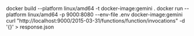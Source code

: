 docker build --platform linux/amd64 -t docker-image:gemini .
docker run --platform linux/amd64 -p 9000:8080 --env-file .env docker-image:gemini
curl "http://localhost:9000/2015-03-31/functions/function/invocations" -d '{}' > response.json
